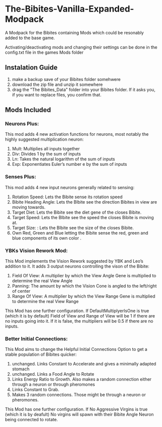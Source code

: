 # The-Bibites-Vanilla-Expanded-Modpack
A Modpack for the Bibites containing Mods which could be resonably added to the base game. 

Activating/deactivating mods and changing their settings can be done in the config.txt file in the games Mods folder

## Instalation Guide
1) make a backup save of your Bibites folder somehwere
2) download the zip file and unzip it somewhere
3) drag the "The Bibites_Data" folder into your Bibites folder. If it asks you, if you want to replace files, you confirm that. 

## Mods Included

### Neurons Plus: 
This mod adds 4 new activation functions for neurons, most notably the highly suggested multiplication neuron:
1) Mult: Multiplies all inputs together
2) Div: Divides 1 by the sum of inputs
3) Ln: Takes the natural logarithm of the sum of inputs
4) Exp: Exponentiates Euler’s number e by the sum of inputs 

### Senses Plus: 
This mod adds 4 new input neurons generally related to sensing:
1) Rotation Speed: Lets the Bibite sense its rotation speed
2) Bibite Heading Angle: Lets the BIbite see the direction Bibites in view are moving towards.
3) Target Diet: Lets the Bibite see the diet gene of the closes Bibite.
4) Target Speed: Lets the BIbite see the speed the closes Bibite is moving at.
5) Target Size: : Lets the BIbite see the size of the closes Bibite.
6) Own Red, Green and Blue letting the Bibite sense the red, green and blue components of its own color .

### YBKs Vision Rework Mod:
This Mod implements the Vision Rework suggested by YBK and Leo’s addition to it. It adds 3 output neurons controlling the vison of the Bibite:
1) Field Of View: A multiplier by which the View Angle Gene is multiplied to determine the real View Angle
2) Panning: The amount by which the Vision Cone is angled to the left/right of center
3) Range Of View: A multiplier by which the View Range Gene is multiplied to determine the real View Range

This Mod has one further configuration. If DefaultMultiplyerIsOne is true (which it is by default) Field of View and Range of View will be 1 if there are no inputs going into it. If it is false, the multipliers will be 0.5 if there are no inputs. 

### Better Initial Connections:
This Mod aims to change the Helpful Initial Connections Option to get a stable population of Bibites quicker:
1) unchanged. Links Constant to Accelerate and gives a minimally adapted stomach
2) unchanged. Links a Food Angle to Rotate
3) Links Energy Ratio to Growth. Also makes a random connection either through a neuron or through pheromones 
4) Links Constant to Grab. 
5) Makes 3 random connections. Those might be through a neuron or pheromones. 

This Mod has one further configuration. If No Aggressive Virgins is true (which it is by deafult) No virgins will spawn with their Bibite Angle Neuron being connected to rotate. 

